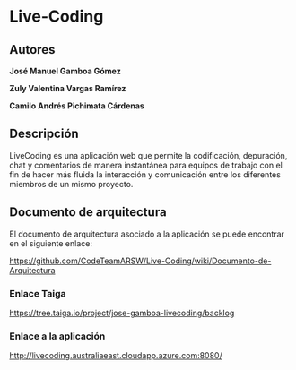 # Live-Coding


## Autores

**José Manuel Gamboa Gómez** 

**Zuly Valentina Vargas Ramírez** 

**Camilo Andrés Pichimata Cárdenas**


## Descripción

LiveCoding es una aplicación web que permite la codificación, depuración, chat y comentarios de manera instantánea para equipos de trabajo con el fin de hacer más fluida la interacción y comunicación entre los diferentes miembros de un mismo proyecto.


## Documento de arquitectura

El documento de arquitectura asociado a la aplicación se puede encontrar en el siguiente enlace:

https://github.com/CodeTeamARSW/Live-Coding/wiki/Documento-de-Arquitectura

### Enlace Taiga

https://tree.taiga.io/project/jose-gamboa-livecoding/backlog


### Enlace a la aplicación

http://livecoding.australiaeast.cloudapp.azure.com:8080/

